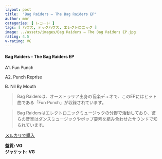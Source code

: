 ```yaml
---
layout: post
title:  "Bag Raiders – The Bag Raiders EP"
author: mmr
categories: [ レコード ]
tags: [ ハウス, テックハウス, エレクトロニック ]
image: ../assets/images/Bag Raiders – The Bag Raiders EP.jpg
rating: 4.5
v-rating: VG
---
```


#### Bag Raiders – The Bag Raiders EP


A1. Fun Punch


A2. Punch Reprise


B. Nil By Mouth


> Bag Raidersは、オーストラリア出身の音楽デュオで、このEPにはヒット曲である「Fun Punch」が収録されています。

> Bag Raidersはエレクトロニックミュージックの分野で活動しており、彼らの音楽はダンスミュージックやポップ要素を組み合わせたサウンドで知られています。 


[メルカリで購入](https://jp.mercari.com/item/m29186897548)


<div class="mt-4 mb-4 d-flex align-items-center">
<strong class="mr-1">盤質: VG</strong>
</div>
<div class="mt-4 mb-4 d-flex align-items-center">
<strong class="mr-1">ジャケット: VG</strong>
</div>